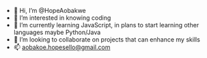 - 👋 Hi, I’m @HopeAobakwe
- 👀 I’m interested in knowing coding
- 🌱 I’m currently learning JavaScript, in plans to start learning other languages maybe Python/Java
- 💞️ I’m looking to collaborate on projects that can enhance my skills
- 📫 aobakoe.hopesello@gmail.com

<!---
HopeAobakwe/HopeAobakwe is a ✨ special ✨ repository because its `README.md` (this file) appears on your GitHub profile.
You can click the Preview link to take a look at your changes.
--->
